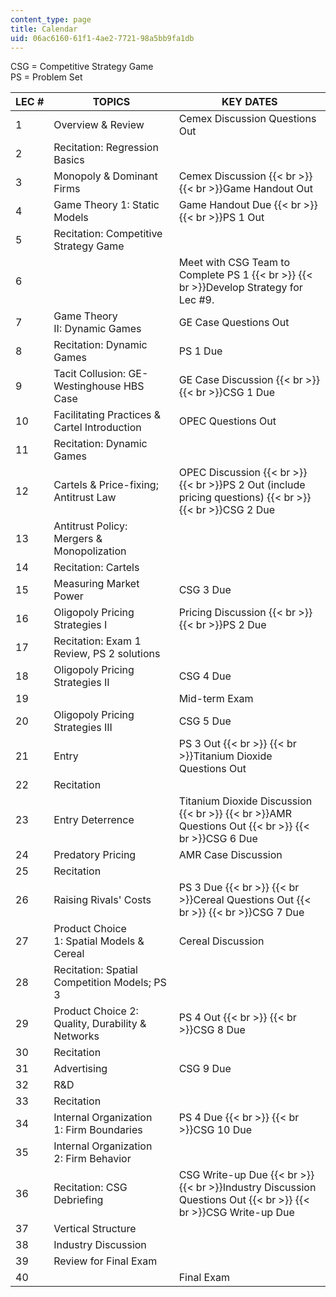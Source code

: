 ```yaml
---
content_type: page
title: Calendar
uid: 06ac6160-61f1-4ae2-7721-98a5bb9fa1db
---
```


CSG = Competitive Strategy Game  
PS = Problem Set

| LEC # | TOPICS | KEY DATES |
| --- | --- | --- |
| 1 | Overview & Review | Cemex Discussion Questions Out |
| 2 | Recitation: Regression Basics |  |
| 3 | Monopoly & Dominant Firms | Cemex Discussion  {{< br >}}  {{< br >}}Game Handout Out |
| 4 | Game Theory 1: Static Models | Game Handout Due  {{< br >}}  {{< br >}}PS 1 Out |
| 5 | Recitation: Competitive Strategy Game |  |
| 6 |  | Meet with CSG Team to Complete PS 1  {{< br >}}  {{< br >}}Develop Strategy for Lec #9. |
| 7 | Game Theory II: Dynamic Games | GE Case Questions Out |
| 8 | Recitation: Dynamic Games | PS 1 Due |
| 9 | Tacit Collusion: GE-Westinghouse HBS Case | GE Case Discussion  {{< br >}}  {{< br >}}CSG 1 Due |
| 10 | Facilitating Practices & Cartel Introduction | OPEC Questions Out |
| 11 | Recitation: Dynamic Games |  |
| 12 | Cartels & Price-fixing; Antitrust Law | OPEC Discussion  {{< br >}}  {{< br >}}PS 2 Out (include pricing questions)  {{< br >}}  {{< br >}}CSG 2 Due |
| 13 | Antitrust Policy: Mergers & Monopolization |  |
| 14 | Recitation: Cartels  |  |
| 15 | Measuring Market Power | CSG 3 Due |
| 16 | Oligopoly Pricing Strategies I | Pricing Discussion  {{< br >}}  {{< br >}}PS 2 Due |
| 17 | Recitation: Exam 1 Review, PS 2 solutions |  |
| 18 | Oligopoly Pricing Strategies II | CSG 4 Due |
| 19 |  | Mid-term Exam |
| 20 | Oligopoly Pricing Strategies III | CSG 5 Due |
| 21 | Entry | PS 3 Out  {{< br >}}  {{< br >}}Titanium Dioxide Questions Out |
| 22 | Recitation |  |
| 23 | Entry Deterrence | Titanium Dioxide Discussion  {{< br >}}  {{< br >}}AMR Questions Out  {{< br >}}  {{< br >}}CSG 6 Due |
| 24 | Predatory Pricing | AMR Case Discussion |
| 25 | Recitation |  |
| 26 | Raising Rivals' Costs | PS 3 Due  {{< br >}}  {{< br >}}Cereal Questions Out  {{< br >}}  {{< br >}}CSG 7 Due |
| 27 | Product Choice 1: Spatial Models & Cereal | Cereal Discussion |
| 28 | Recitation: Spatial Competition Models; PS 3 |  |
| 29 | Product Choice 2: Quality, Durability & Networks | PS 4 Out  {{< br >}}  {{< br >}}CSG 8 Due |
| 30 | Recitation |  |
| 31 | Advertising | CSG 9 Due |
| 32 | R&D |  |
| 33 | Recitation |  |
| 34 | Internal Organization 1: Firm Boundaries | PS 4 Due  {{< br >}}  {{< br >}}CSG 10 Due |
| 35 | Internal Organization 2: Firm Behavior |  |
| 36 | Recitation: CSG Debriefing | CSG Write-up Due  {{< br >}}  {{< br >}}Industry Discussion Questions Out  {{< br >}}  {{< br >}}CSG Write-up Due |
| 37 | Vertical Structure |  |
| 38 | Industry Discussion |  |
| 39 | Review for Final Exam |  |
| 40 |  | Final Exam